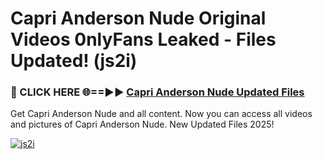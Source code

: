 # Capri Anderson Nude Original Videos 0nlyFans Leaked - Files Updated! (js2i)

<h3>🔴 CLICK HERE 🌐==►► <a href="https://tinyurl.com/yc6ubb5a" rel="nofollow">Capri Anderson Nude Updated Files</a></h3>

Get Capri Anderson Nude and all content. Now you can access all videos and pictures of Capri Anderson Nude. New Updated Files 2025!

[![js2i](https://i.imgur.com/7eu0CRL.gif)](https://tinyurl.com/yc6ubb5a)
